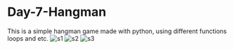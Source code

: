 # Day-7-Hangman
This is a simple hangman game made with python, using different functions loops and etc.
![s1](https://user-images.githubusercontent.com/86790253/226987748-ae29bf41-1483-402f-88f3-ea61b5f44650.png)
![s2](https://user-images.githubusercontent.com/86790253/226987761-c0912042-3048-4c34-8cb6-a705093c0a03.png)
![s3](https://user-images.githubusercontent.com/86790253/226987767-bc19c275-975f-42be-90a8-41966fb241d0.png)
